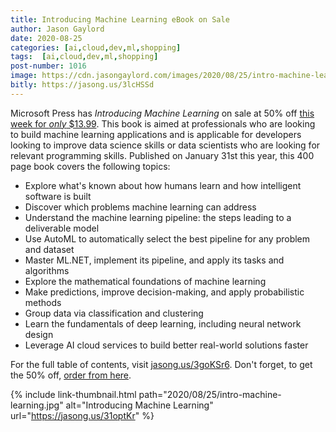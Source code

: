 ```yaml
---
title: Introducing Machine Learning eBook on Sale
author: Jason Gaylord
date: 2020-08-25
categories: [ai,cloud,dev,ml,shopping]
tags:  [ai,cloud,dev,ml,shopping]
post-number: 1016
image: https://cdn.jasongaylord.com/images/2020/08/25/intro-machine-learning.jpg
bitly: https://jasong.us/3lcHSSd
---
```


Microsoft Press has _Introducing Machine Learning_ on sale at 50% off [this week for _only_ $13.99](https://jasong.us/31optKr). This book is aimed at professionals who are looking to build machine learning applications and is applicable for developers looking to improve data science skills or data scientists who are looking for relevant programming skills. Published on January 31st this year, this 400 page book covers the following topics:

* Explore what's known about how humans learn and how intelligent software is built
* Discover which problems machine learning can address
* Understand the machine learning pipeline: the steps leading to a deliverable model
* Use AutoML to automatically select the best pipeline for any problem and dataset
* Master ML.NET, implement its pipeline, and apply its tasks and algorithms
* Explore the mathematical foundations of machine learning
* Make predictions, improve decision-making, and apply probabilistic methods
* Group data via classification and clustering
* Learn the fundamentals of deep learning, including neural network design
* Leverage AI cloud services to build better real-world solutions faster

For the full table of contents, visit [jasong.us/3goKSr6](https://jasong.us/3goKSr6). Don't forget, to get the 50% off, [order from here](https://jasong.us/31optKr).

{% include link-thumbnail.html path="2020/08/25/intro-machine-learning.jpg" alt="Introducing Machine Learning" url="https://jasong.us/31optKr" %}